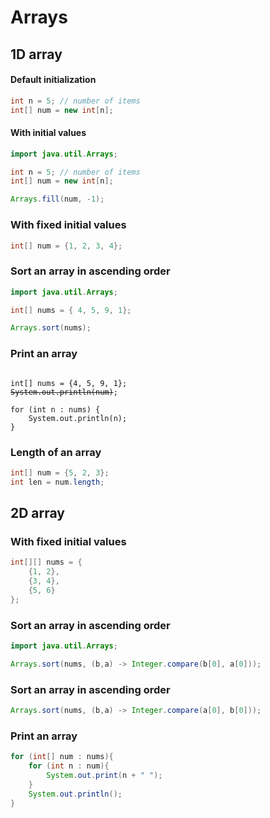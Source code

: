 # Arrays

## 1D array

#### Default initialization

```java
int n = 5; // number of items
int[] num = new int[n];
```
#### With initial values 

```java
import java.util.Arrays;

int n = 5; // number of items
int[] num = new int[n];

Arrays.fill(num, -1);

```

### With fixed initial values

```java
int[] num = {1, 2, 3, 4};
```

### Sort an array in ascending order

```java
import java.util.Arrays;

int[] nums = { 4, 5, 9, 1};

Arrays.sort(nums);
```

### Print an array 

<pre><code>
int[] nums = {4, 5, 9, 1};
<del>System.out.println(num)</del>;

for (int n : nums) {
    System.out.println(n);
}
</pre></code>


### Length of an array

```java
int[] num = {5, 2, 3};
int len = num.length;
```

## 2D array 

### With fixed initial values

```java
int[][] nums = {
    {1, 2},
    {3, 4},
    {5, 6}
};
```

### Sort an array in ascending order

```java
import java.util.Arrays;

Arrays.sort(nums, (b,a) -> Integer.compare(b[0], a[0]));
```

### Sort an array in ascending order

```java
Arrays.sort(nums, (b,a) -> Integer.compare(a[0], b[0]));
```

### Print an array 

```java
for (int[] num : nums){
    for (int n : num){
        System.out.print(n + " ");
    }
    System.out.println();
}
```
